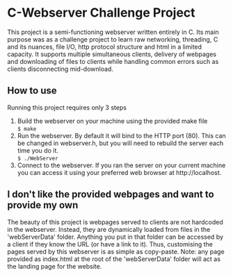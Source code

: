 # C-Webserver Challenge Project
This project is a semi-functioning webserver written entirely in C. Its main purpose was as a challenge project to learn raw networking, threading, C and its nuances, file I/O, http protocol structure and html in a limited capacity. It supports multiple simultaneous clients, delivery of webpages and downloading of files to clients while handling common errors such as clients disconnecting mid-download. 

## How to use
Running this project requires only 3 steps
1. Build the webserver on your machine using the provided make file\
`$ make`
2. Run the webserver. By default it will bind to the HTTP port (80). This can be changed in webserver.h, but you will need to rebuild the server each time you do it.\
`$ ./WebServer`
3. Connect to the webserver. If you ran the server on your current machine you can access it using your preferred web browser at http://localhost.

## I don't like the provided webpages and want to provide my own
The beauty of this project is webpages served to clients are not hardcoded in the webserver. Instead, they are dynamically loaded from files in the 'webServerData' folder. Anything you put in that folder can be accessed by a client if they know the URL (or have a link to it). Thus, customising the pages served by this webserver is as simple as copy-paste. Note: any page provided as index.html at the root of the 'webServerData' folder will act as the landing page for the website.